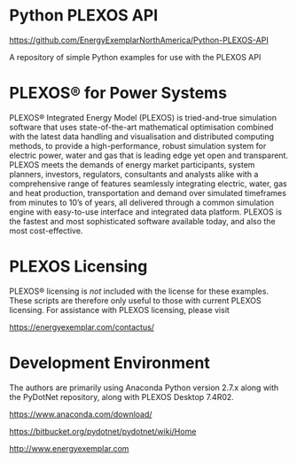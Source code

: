 # Python PLEXOS API
https://github.com/EnergyExemplarNorthAmerica/Python-PLEXOS-API

A repository of simple Python examples for use with the PLEXOS API

# PLEXOS® for Power Systems
PLEXOS® Integrated Energy Model (PLEXOS) is tried-and-true simulation software that uses state-of-the-art
mathematical optimisation combined with the latest data handling and visualisation and distributed computing 
methods, to provide a high-performance, robust simulation system for electric power, water and gas that is 
leading edge yet open and transparent. PLEXOS meets the demands of energy market participants, system planners,
investors, regulators, consultants and analysts alike with a comprehensive range of features seamlessly integrating
electric, water, gas and heat production, transportation and demand over simulated timeframes from minutes to 10’s 
of years, all delivered through a common simulation engine with easy-to-use interface and integrated data platform. 
PLEXOS is the fastest and most sophisticated software available today, and also the most cost-effective.

# PLEXOS Licensing
PLEXOS® licensing is *not* included with the license for these examples. These scripts are therefore only useful to
those with current PLEXOS licensing. For assistance with PLEXOS licensing, please visit

https://energyexemplar.com/contactus/

# Development Environment
The authors are primarily using Anaconda Python version 2.7.x along with the PyDotNet repository, along with PLEXOS Desktop 7.4R02.

https://www.anaconda.com/download/

https://bitbucket.org/pydotnet/pydotnet/wiki/Home

http://www.energyexemplar.com

